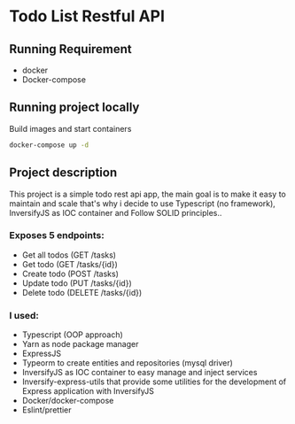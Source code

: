 # Todo List Restful API

## Running Requirement

- docker
- Docker-compose

## Running project locally

Build images and start containers

```sh
docker-compose up -d
```

## Project description

This project is a simple todo rest api app, the main goal is to make it easy to maintain and scale that's why i decide to use Typescript (no framework), InversifyJS as IOC container and Follow SOLID principles..

### Exposes 5 endpoints:

- Get all todos (GET /tasks)
- Get todo (GET /tasks/{id})
- Create todo (POST /tasks)
- Update todo (PUT /tasks/{id})
- Delete todo (DELETE /tasks/{id})

### I used:

- Typescript (OOP approach)
- Yarn as node package manager
- ExpressJS
- Typeorm to create entities and repositories (mysql driver)
- InversifyJS as IOC container to easy manage and inject services
- Inversify-express-utils that provide some utilities for the development of Express application with InversifyJS
- Docker/docker-compose
- Eslint/prettier
